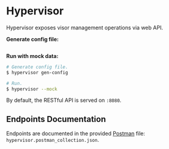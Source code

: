 # Hypervisor

Hypervisor exposes visor management operations via web API.

**Generate config file:**

```bash

```

**Run with mock data:**

```bash
# Generate config file.
$ hypervisor gen-config

# Run.
$ hypervisor --mock
```

By default, the RESTful API is served on `:8080`.

## Endpoints Documentation

Endpoints are documented in the provided [Postman](https://www.getpostman.com/) file: `hypervisor.postman_collection.json`.
